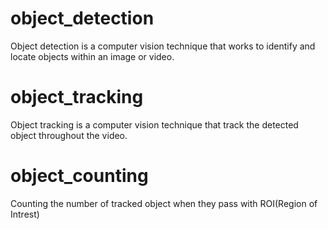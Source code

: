 # object_detection

Object detection is a computer vision technique that works to identify and locate objects within an image or video.

# object_tracking

Object tracking is a computer vision technique that track the detected object throughout the video.

# object_counting

Counting the number of tracked object when they pass with ROI(Region of Intrest) 


